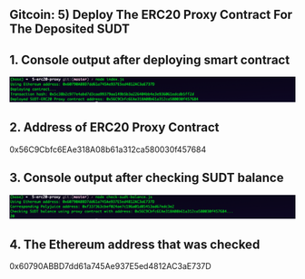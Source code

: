## Gitcoin: 5) Deploy The ERC20 Proxy Contract For The Deposited SUDT

## 1. Console output after deploying smart contract

![](1consoleOutputDeploying.png)

## 2. Address of ERC20 Proxy Contract

0x56C9Cbfc6EAe318A08b61a312ca580030f457684

## 3. Console output after checking SUDT balance

![](3SUDTBalanceConsoleOutput.png)

## 4. The Ethereum address that was checked

0x60790ABBD7dd61a745Ae937E5ed4812AC3aE737D
